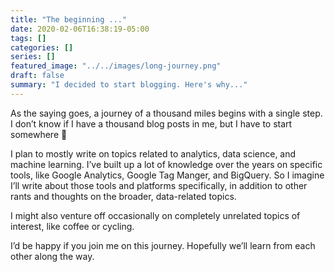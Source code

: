 ```yaml
---
title: "The beginning ..."
date: 2020-02-06T16:38:19-05:00
tags: []
categories: []
series: []
featured_image: "../../images/long-journey.png"
draft: false
summary: "I decided to start blogging. Here's why..."
---
```

As the saying goes, a journey of a thousand miles begins with a single step. I don’t know if I have a thousand blog posts in me, but I have to start somewhere 🙂

I plan to mostly write on topics related to analytics, data science, and machine learning. I’ve built up a lot of knowledge over the years on specific tools, like Google Analytics, Google Tag Manger, and BigQuery. So I imagine I’ll write about those tools and platforms specifically, in addition to other rants and thoughts on the broader, data-related topics.

I might also venture off occasionally on completely unrelated topics of interest, like coffee or cycling.

I’d be happy if you join me on this journey. Hopefully we’ll learn from each other along the way.